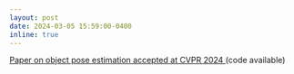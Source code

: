 ```yaml
---
layout: post
date: 2024-03-05 15:59:00-0400
inline: true
---
```


<a href="https://github.com/lyltc1/hipose"> Paper on object pose estimation accepted at CVPR 2024 </a> (code available)
